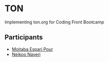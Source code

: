# TON

Implementing ton.org for Coding Front Bootcamp

## Participants

- [Mojtaba Espari Pour](https://github.com/mojtabast/cd-ton)
- [Neikoo Nayeri](https://github.com/Nich-glitch/TON-Project)

